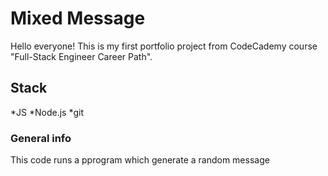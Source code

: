 # Mixed Message

Hello everyone! This is my first portfolio project from CodeCademy course "Full-Stack Engineer Career Path".

## Stack

*JS
*Node.js
*git

### General info

This code runs a pprogram which generate a random message
